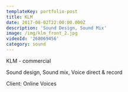 ```yaml
---
templateKey: portfolio-post
title: KLM
date: 2017-08-02T22:00:00.000Z
description: 'Sound Design, Sound Mix'
image: /img/klm_front_2.jpg
videoId: '268069456'
category: sound
---
```

KLM - commercial

Sound design, Sound mix, Voice direct & record

Client: Online Voices
